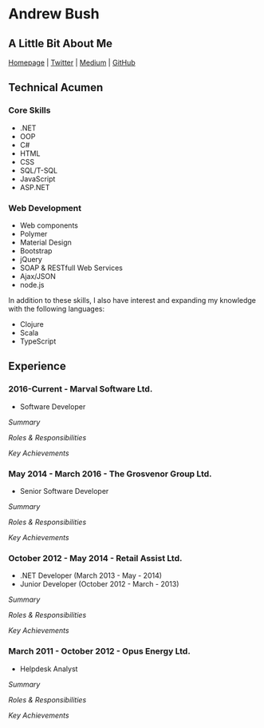# Andrew Bush



## A Little Bit About Me


[Homepage][1] | [Twitter][2] | [Medium][3] | [GitHub][4]

## Technical Acumen

### **Core Skills**

- .NET
- OOP
- C#
- HTML
- CSS
- SQL/T-SQL
- JavaScript
- ASP.NET

### **Web Development**

- Web components
- Polymer
- Material Design
- Bootstrap
- jQuery 
- SOAP & RESTfull Web Services
- Ajax/JSON
- node.js

In addition to these skills, I also have interest and expanding my knowledge with the following languages:

- Clojure
- Scala
- TypeScript

## Experience

### 2016-Current - **Marval Software Ltd**.

- Software Developer 

*Summary*


*Roles & Responsibilities*



*Key Achievements*

### May 2014 - March 2016 - **The Grosvenor Group Ltd**.

- Senior Software Developer 

*Summary*


*Roles & Responsibilities*



*Key Achievements*

### October 2012 - May 2014 - **Retail Assist Ltd**.

- .NET Developer (March 2013 - May - 2014)
- Junior Developer (October 2012 - March - 2013)

*Summary*


*Roles & Responsibilities*



*Key Achievements*


### March 2011 - October 2012 - **Opus Energy Ltd**.

- Helpdesk Analyst

*Summary*


*Roles & Responsibilities*



*Key Achievements*


[1]: http://bushdev.online
[2]: http://twitter.com/mrabush
[3]: http://medium.com/@mrabush
[4]: http://github.com/codebush91

